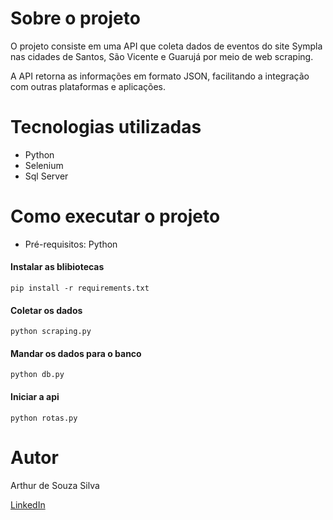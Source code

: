 
# Sobre o projeto

O projeto consiste em uma API que coleta dados de eventos do site Sympla nas cidades de Santos, São Vicente e Guarujá por meio de web scraping. 

A API retorna as informações em formato JSON, facilitando a integração com outras plataformas e aplicações.

# Tecnologias utilizadas
- Python
- Selenium
- Sql Server

# Como executar o projeto

- Pré-requisitos: Python

#### Instalar as blibiotecas
```
pip install -r requirements.txt
```

#### Coletar os dados
```
python scraping.py
```

#### Mandar os dados para o banco
```
python db.py
```

#### Iniciar a api
```
python rotas.py
```

# Autor

Arthur de Souza Silva

[LinkedIn](https://www.linkedin.com/in/arthur-souza-dev/)
